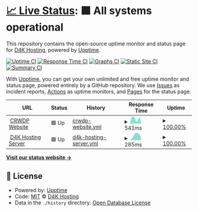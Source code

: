 # [📈 Live Status](https://d4khosting.github.io/uptime-crwdp-ca): <!--live status--> **🟩 All systems operational**

This repository contains the open-source uptime monitor and status page for [D4K Hosting](www.d4khosting.ca), powered by [Upptime](https://github.com/upptime/upptime).

[![Uptime CI](https://github.com/d4khosting/uptime-crwdp-ca/workflows/Uptime%20CI/badge.svg)](https://github.com/d4khosting/uptime-crwdp-ca/actions?query=workflow%3A%22Uptime+CI%22)
[![Response Time CI](https://github.com/d4khosting/uptime-crwdp-ca/workflows/Response%20Time%20CI/badge.svg)](https://github.com/d4khosting/uptime-crwdp-ca/actions?query=workflow%3A%22Response+Time+CI%22)
[![Graphs CI](https://github.com/d4khosting/uptime-crwdp-ca/workflows/Graphs%20CI/badge.svg)](https://github.com/d4khosting/uptime-crwdp-ca/actions?query=workflow%3A%22Graphs+CI%22)
[![Static Site CI](https://github.com/d4khosting/uptime-crwdp-ca/workflows/Static%20Site%20CI/badge.svg)](https://github.com/d4khosting/uptime-crwdp-ca/actions?query=workflow%3A%22Static+Site+CI%22)
[![Summary CI](https://github.com/d4khosting/uptime-crwdp-ca/workflows/Summary%20CI/badge.svg)](https://github.com/d4khosting/uptime-crwdp-ca/actions?query=workflow%3A%22Summary+CI%22)

With [Upptime](https://upptime.js.org), you can get your own unlimited and free uptime monitor and status page, powered entirely by a GitHub repository. We use [Issues](https://github.com/d4khosting/uptime-crwdp-ca/issues) as incident reports, [Actions](https://github.com/d4khosting/uptime-crwdp-ca/actions) as uptime monitors, and [Pages](https://d4khosting.github.io/uptime-crwdp-ca) for the status page.

<!--start: status pages-->
<!-- This summary is generated by Upptime (https://github.com/upptime/upptime) -->
<!-- Do not edit this manually, your changes will be overwritten -->
<!-- prettier-ignore -->
| URL | Status | History | Response Time | Uptime |
| --- | ------ | ------- | ------------- | ------ |
| <img alt="" src="https://icons.duckduckgo.com/ip3/www.crwdp.ca.ico" height="13"> [CRWDP Website](https://www.crwdp.ca) | 🟩 Up | [crwdp-website.yml](https://github.com/d4khosting/uptime-crwdp-ca/commits/HEAD/history/crwdp-website.yml) | <details><summary><img alt="Response time graph" src="./graphs/crwdp-website/response-time-week.png" height="20"> 541ms</summary><br><a href="https://crwdp.d4kstatus.net/history/crwdp-website"><img alt="Response time 596" src="https://img.shields.io/endpoint?url=https%3A%2F%2Fraw.githubusercontent.com%2Fd4khosting%2Fuptime-crwdp-ca%2FHEAD%2Fapi%2Fcrwdp-website%2Fresponse-time.json"></a><br><a href="https://crwdp.d4kstatus.net/history/crwdp-website"><img alt="24-hour response time 311" src="https://img.shields.io/endpoint?url=https%3A%2F%2Fraw.githubusercontent.com%2Fd4khosting%2Fuptime-crwdp-ca%2FHEAD%2Fapi%2Fcrwdp-website%2Fresponse-time-day.json"></a><br><a href="https://crwdp.d4kstatus.net/history/crwdp-website"><img alt="7-day response time 541" src="https://img.shields.io/endpoint?url=https%3A%2F%2Fraw.githubusercontent.com%2Fd4khosting%2Fuptime-crwdp-ca%2FHEAD%2Fapi%2Fcrwdp-website%2Fresponse-time-week.json"></a><br><a href="https://crwdp.d4kstatus.net/history/crwdp-website"><img alt="30-day response time 575" src="https://img.shields.io/endpoint?url=https%3A%2F%2Fraw.githubusercontent.com%2Fd4khosting%2Fuptime-crwdp-ca%2FHEAD%2Fapi%2Fcrwdp-website%2Fresponse-time-month.json"></a><br><a href="https://crwdp.d4kstatus.net/history/crwdp-website"><img alt="1-year response time 596" src="https://img.shields.io/endpoint?url=https%3A%2F%2Fraw.githubusercontent.com%2Fd4khosting%2Fuptime-crwdp-ca%2FHEAD%2Fapi%2Fcrwdp-website%2Fresponse-time-year.json"></a></details> | <details><summary><a href="https://crwdp.d4kstatus.net/history/crwdp-website">100.00%</a></summary><a href="https://crwdp.d4kstatus.net/history/crwdp-website"><img alt="All-time uptime 100.00%" src="https://img.shields.io/endpoint?url=https%3A%2F%2Fraw.githubusercontent.com%2Fd4khosting%2Fuptime-crwdp-ca%2FHEAD%2Fapi%2Fcrwdp-website%2Fuptime.json"></a><br><a href="https://crwdp.d4kstatus.net/history/crwdp-website"><img alt="24-hour uptime 100.00%" src="https://img.shields.io/endpoint?url=https%3A%2F%2Fraw.githubusercontent.com%2Fd4khosting%2Fuptime-crwdp-ca%2FHEAD%2Fapi%2Fcrwdp-website%2Fuptime-day.json"></a><br><a href="https://crwdp.d4kstatus.net/history/crwdp-website"><img alt="7-day uptime 100.00%" src="https://img.shields.io/endpoint?url=https%3A%2F%2Fraw.githubusercontent.com%2Fd4khosting%2Fuptime-crwdp-ca%2FHEAD%2Fapi%2Fcrwdp-website%2Fuptime-week.json"></a><br><a href="https://crwdp.d4kstatus.net/history/crwdp-website"><img alt="30-day uptime 100.00%" src="https://img.shields.io/endpoint?url=https%3A%2F%2Fraw.githubusercontent.com%2Fd4khosting%2Fuptime-crwdp-ca%2FHEAD%2Fapi%2Fcrwdp-website%2Fuptime-month.json"></a><br><a href="https://crwdp.d4kstatus.net/history/crwdp-website"><img alt="1-year uptime 100.00%" src="https://img.shields.io/endpoint?url=https%3A%2F%2Fraw.githubusercontent.com%2Fd4khosting%2Fuptime-crwdp-ca%2FHEAD%2Fapi%2Fcrwdp-website%2Fuptime-year.json"></a></details>
| <img alt="" src="https://d4khosting.github.io/uptime-assets/images/d4k-hosting-favicon.svg" height="13"> [D4K Hosting Server](https://vps.d4kservers.net) | 🟩 Up | [d4k-hosting-server.yml](https://github.com/d4khosting/uptime-crwdp-ca/commits/HEAD/history/d4k-hosting-server.yml) | <details><summary><img alt="Response time graph" src="./graphs/d4k-hosting-server/response-time-week.png" height="20"> 285ms</summary><br><a href="https://crwdp.d4kstatus.net/history/d4k-hosting-server"><img alt="Response time 260" src="https://img.shields.io/endpoint?url=https%3A%2F%2Fraw.githubusercontent.com%2Fd4khosting%2Fuptime-crwdp-ca%2FHEAD%2Fapi%2Fd4k-hosting-server%2Fresponse-time.json"></a><br><a href="https://crwdp.d4kstatus.net/history/d4k-hosting-server"><img alt="24-hour response time 255" src="https://img.shields.io/endpoint?url=https%3A%2F%2Fraw.githubusercontent.com%2Fd4khosting%2Fuptime-crwdp-ca%2FHEAD%2Fapi%2Fd4k-hosting-server%2Fresponse-time-day.json"></a><br><a href="https://crwdp.d4kstatus.net/history/d4k-hosting-server"><img alt="7-day response time 285" src="https://img.shields.io/endpoint?url=https%3A%2F%2Fraw.githubusercontent.com%2Fd4khosting%2Fuptime-crwdp-ca%2FHEAD%2Fapi%2Fd4k-hosting-server%2Fresponse-time-week.json"></a><br><a href="https://crwdp.d4kstatus.net/history/d4k-hosting-server"><img alt="30-day response time 284" src="https://img.shields.io/endpoint?url=https%3A%2F%2Fraw.githubusercontent.com%2Fd4khosting%2Fuptime-crwdp-ca%2FHEAD%2Fapi%2Fd4k-hosting-server%2Fresponse-time-month.json"></a><br><a href="https://crwdp.d4kstatus.net/history/d4k-hosting-server"><img alt="1-year response time 260" src="https://img.shields.io/endpoint?url=https%3A%2F%2Fraw.githubusercontent.com%2Fd4khosting%2Fuptime-crwdp-ca%2FHEAD%2Fapi%2Fd4k-hosting-server%2Fresponse-time-year.json"></a></details> | <details><summary><a href="https://crwdp.d4kstatus.net/history/d4k-hosting-server">100.00%</a></summary><a href="https://crwdp.d4kstatus.net/history/d4k-hosting-server"><img alt="All-time uptime 100.00%" src="https://img.shields.io/endpoint?url=https%3A%2F%2Fraw.githubusercontent.com%2Fd4khosting%2Fuptime-crwdp-ca%2FHEAD%2Fapi%2Fd4k-hosting-server%2Fuptime.json"></a><br><a href="https://crwdp.d4kstatus.net/history/d4k-hosting-server"><img alt="24-hour uptime 100.00%" src="https://img.shields.io/endpoint?url=https%3A%2F%2Fraw.githubusercontent.com%2Fd4khosting%2Fuptime-crwdp-ca%2FHEAD%2Fapi%2Fd4k-hosting-server%2Fuptime-day.json"></a><br><a href="https://crwdp.d4kstatus.net/history/d4k-hosting-server"><img alt="7-day uptime 100.00%" src="https://img.shields.io/endpoint?url=https%3A%2F%2Fraw.githubusercontent.com%2Fd4khosting%2Fuptime-crwdp-ca%2FHEAD%2Fapi%2Fd4k-hosting-server%2Fuptime-week.json"></a><br><a href="https://crwdp.d4kstatus.net/history/d4k-hosting-server"><img alt="30-day uptime 100.00%" src="https://img.shields.io/endpoint?url=https%3A%2F%2Fraw.githubusercontent.com%2Fd4khosting%2Fuptime-crwdp-ca%2FHEAD%2Fapi%2Fd4k-hosting-server%2Fuptime-month.json"></a><br><a href="https://crwdp.d4kstatus.net/history/d4k-hosting-server"><img alt="1-year uptime 100.00%" src="https://img.shields.io/endpoint?url=https%3A%2F%2Fraw.githubusercontent.com%2Fd4khosting%2Fuptime-crwdp-ca%2FHEAD%2Fapi%2Fd4k-hosting-server%2Fuptime-year.json"></a></details>

<!--end: status pages-->

[**Visit our status website →**](https://d4khosting.github.io/uptime-crwdp-ca)

## 📄 License

- Powered by: [Upptime](https://github.com/upptime/upptime)
- Code: [MIT](./LICENSE) © [D4K Hosting](www.d4khosting.ca)
- Data in the `./history` directory: [Open Database License](https://opendatacommons.org/licenses/odbl/1-0/)
